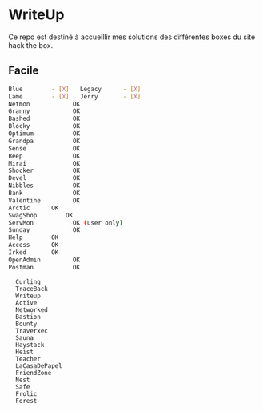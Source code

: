 # WriteUp
Ce repo est destiné à accueillir mes solutions des différentes boxes du site hack the box.

## Facile
```bash  
Blue		- [X]	Legacy		- [X]
Lame		- [X]	Jerry		- [X]
Netmon            OK  
Granny            OK  
Bashed            OK  
Blocky            OK  
Optimum           OK  
Grandpa           OK  
Sense             OK  
Beep              OK  
Mirai             OK  
Shocker           OK  
Devel             OK  
Nibbles           OK  
Bank              OK  
Valentine         OK  
Arctic		OK  
SwagShop		OK  
ServMon           OK (user only)  
Sunday            OK  
Help		OK  
Access		OK  
Irked		OK  
OpenAdmin         OK  
Postman           OK
```


      Curling
      TraceBack
      Writeup
      Active
      Networked
      Bastion
      Bounty
      Traverxec
      Sauna
      Haystack
      Heist
      Teacher
      LaCasaDePapel
      FriendZone
      Nest
      Safe
      Frolic
      Forest
